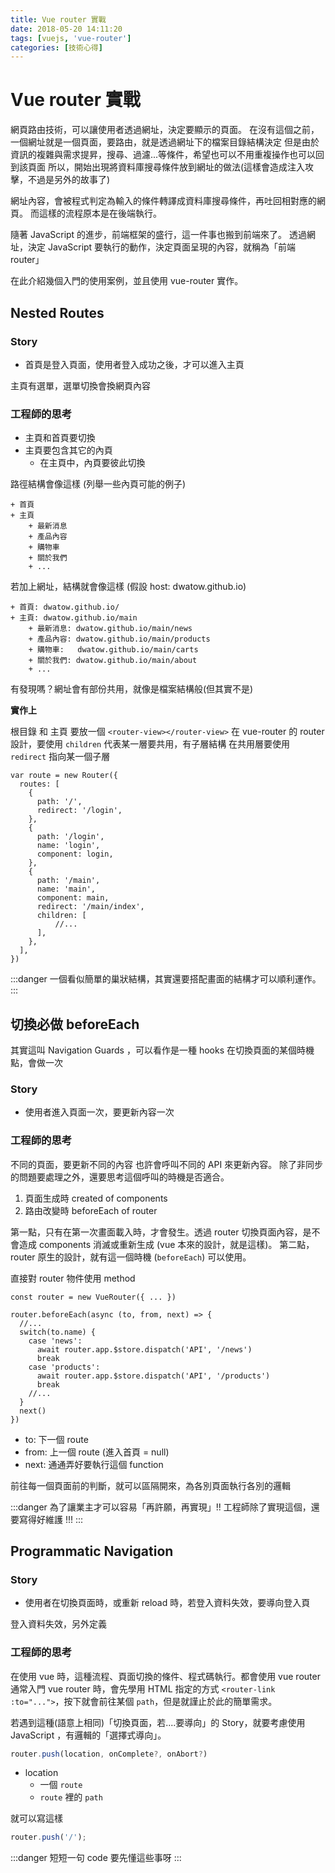```yaml
---
title: Vue router 實戰
date: 2018-05-20 14:11:20
tags: [vuejs, 'vue-router']
categories: [技術心得]
---
```

# Vue router 實戰

網頁路由技術，可以讓使用者透過網址，決定要顯示的頁面。
在沒有這個之前，一個網址就是一個頁面，要路由，就是透過網址下的檔案目錄結構決定
但是由於資訊的複雜與需求提昇，搜尋、過濾...等條件，希望也可以不用重複操作也可以回到該頁面
所以，開始出現將資料庫搜尋條件放到網址的做法(這樣會造成注入攻擊，不過是另外的故事了)

網址內容，會被程式判定為輸入的條件轉譯成資料庫搜尋條件，再吐回相對應的網頁。
而這樣的流程原本是在後端執行。

隨著 JavaScript 的進步，前端框架的盛行，這一件事也搬到前端來了。
透過網址，決定 JavaScript 要執行的動作，決定頁面呈現的內容，就稱為「前端 router」

在此介紹幾個入門的使用案例，並且使用 vue-router 實作。

## Nested Routes

### Story

- 首頁是登入頁面，使用者登入成功之後，才可以進入主頁

主頁有選單，選單切換會換網頁內容

### 工程師的思考

- 主頁和首頁要切換
- 主頁要包含其它的內頁
    - 在主頁中，內頁要彼此切換

路徑結構會像這樣 (列舉一些內頁可能的例子)

```
+ 首頁
+ 主頁
    + 最新消息
    + 產品內容
    + 購物車
    + 關於我們
    + ...
```

若加上網址，結構就會像這樣
(假設 host: dwatow.github.io)

```
+ 首頁: dwatow.github.io/
+ 主頁: dwatow.github.io/main
    + 最新消息: dwatow.github.io/main/news
    + 產品內容: dwatow.github.io/main/products
    + 購物車:   dwatow.github.io/main/carts
    + 關於我們: dwatow.github.io/main/about
    + ...
```

有發現嗎？網址會有部份共用，就像是檔案結構般(但其實不是)

**實作上**

根目錄 和 主頁 要放一個 `<router-view></router-view>`
在 vue-router 的 router 設計，要使用 `children` 代表某一層要共用，有子層結構
在共用層要使用 `redirect` 指向某一個子層

```javascript=
var route = new Router({
  routes: [
    {
      path: '/',
      redirect: '/login',
    },
    {
      path: '/login',
      name: 'login',
      component: login,
    },
    {
      path: '/main',
      name: 'main',
      component: main,
      redirect: '/main/index',
      children: [
          //...
      ],
    },
  ],
})
```

:::danger
一個看似簡單的巢狀結構，其實還要搭配畫面的結構才可以順利運作。
:::


## 切換必做 beforeEach

其實這叫 Navigation Guards ，可以看作是一種 hooks
在切換頁面的某個時機點，會做一次

### Story

- 使用者進入頁面一次，要更新內容一次

### 工程師的思考

不同的頁面，要更新不同的內容
也許會呼叫不同的 API 來更新內容。
除了非同步的問題要處理之外，還要思考這個呼叫的時機是否適合。

1. 頁面生成時 created of components
2. 路由改變時 beforeEach of router

第一點，只有在第一次畫面載入時，才會發生。透過 router 切換頁面內容，是不會造成 components 消滅或重新生成 (vue 本來的設計，就是這樣)。
第二點， router 原生的設計，就有這一個時機 (`beforeEach`) 可以使用。


直接對 router 物件使用 method

```javascript=
const router = new VueRouter({ ... })

router.beforeEach(async (to, from, next) => {
  //...
  switch(to.name) {
    case 'news':
      await router.app.$store.dispatch('API', '/news')
      break
    case 'products':
      await router.app.$store.dispatch('API', '/products')
      break
    //...
  }
  next()
})
```
- to: 下一個 route
- from: 上一個 route (進入首頁 = null)
- next: 通通弄好要執行這個 function

前往每一個頁面前的判斷，就可以區隔開來，為各別頁面執行各別的邏輯

:::danger
為了讓業主才可以容易「再許願，再實現」!!
工程師除了實現這個，還要寫得好維護 !!!
:::

## Programmatic Navigation

### Story

- 使用者在切換頁面時，或重新 reload 時，若登入資料失效，要導向登入頁

登入資料失效，另外定義

### 工程師的思考

在使用 vue 時，這種流程、頁面切換的條件、程式碼執行。都會使用 vue router
通常入門 vue router 時，會先學用 HTML 指定的方式 `<router-link :to="...">`，按下就會前往某個 `path`，但是就謹止於此的簡單需求。

若遇到這種(語意上相同)「切換頁面，若....要導向」的 Story，就要考慮使用 JavaScript ，有邏輯的「選擇式導向」。


```javascript
router.push(location, onComplete?, onAbort?)
```

- location
    - 一個 `route`
    - `route` 裡的 `path`


就可以寫這樣

```javascript
router.push('/');
```

:::danger
短短一句 code 要先懂這些事呀
:::
